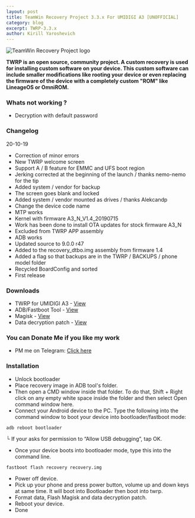 ```yaml
---
layout: post
title: TeamWin Recovery Project 3.3.x For UMIDIGI A3 [UNOFFICIAL]
category: blog
excerpt: TWRP-3.3.x
author: Kirill Yaroshevich
---
```


![TeamWin Recovery Project logo](https://sun9-23.userapi.com/c853420/v853420248/132f3d/JJMcLGEZhcc.jpg)

**TWRP is an open source, community project. A custom recovery is used for installing custom software on your device.
 This custom software can include smaller modifications like rooting your device or even replacing
 the firmware of the device with a completely custom "ROM" like LineageOS or OmniROM.**

### Whats not working ?
* Decryption with default password

### Changelog
20-10-19
- Correction of minor errors
- New TWRP welcome screen
- Support A / B feature for EMMC and UFS boot region
- Jerking corrected at the beginning of the launch / thanks nemo-nemo for the tip
- Added system / vendor for backup
- The screen goes blank and locked
- Added system / vendor mounted as drives / thanks Alekcandp
- Change the device code name
- MTP works
- Kernel with firmware A3_N_V1.4_20190715
- Work has been done to install OTA updates for stock firmware A3_N
- Excluded from TWRP APP assembly
- ADB works
- Updated source to 9.0.0 r47
- Added to the recovery_dtbo.img assembly from firmware 1.4
- Added a flag so that backups are in the TWRP / BACKUPS / phone model folder
- Recycled BoardConfig and sorted
- First release

### Downloads
* TWRP for UMIDIGI A3 - [View](https://androidfilehost.com/?w=files&flid=300828)
* ADB/Fastboot Tool - [View](https://dl.google.com/android/repository/platform-tools-latest-windows.zip)
* Magisk - [View](https://github.com/topjohnwu/Magisk/releases)
* Data decryption patch - [View](https://androidfilehost.com/?fid=6006931924117935374)

### You can Donate Me if you like my work
* PM me on Telegram: [Click here](https://web.telegram.org/#/im?p=@Hadenix)

### Installation
* Unlock bootloader
* Place recovery image in ADB tool's folder.
* Then open a CMD window inside that folder. To do that, Shift + Right click on any empty white space inside the folder and then select Open command window here.
* Connect your Android device to the PC. Type the following into the command window to boot your device into bootloader/fastboot mode:
```
adb reboot bootloader
```
└ If your asks for permission to “Allow USB debugging”, tap OK.
* Once your device boots into bootloader mode, type this into the command line.
```
fastboot flash recovery recovery.img
```
* Power off device.
* Pick up your phone and press power button, volume up and down keys at same time. It will boot into Bootloader then boot into twrp.
* Format data, Flash Magisk and data decryption patch.
* Reboot your device.
* Done

